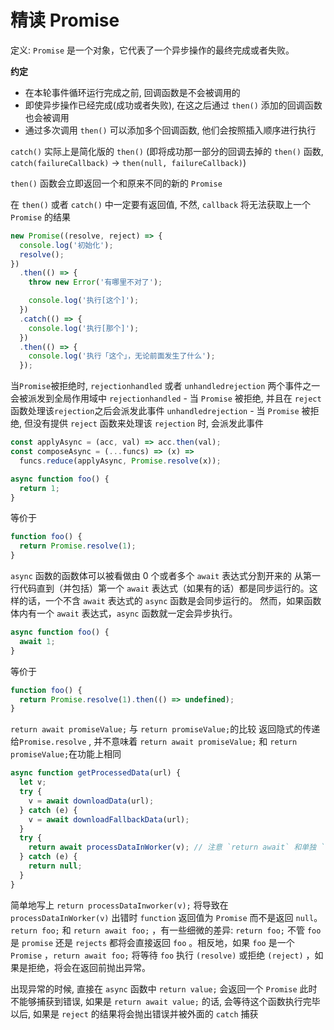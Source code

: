 # 精读 Promise

定义: `Promise` 是一个对象，它代表了一个异步操作的最终完成或者失败。

**约定**

- 在本轮事件循环运行完成之前, 回调函数是不会被调用的
- 即使异步操作已经完成(成功或者失败), 在这之后通过 `then()` 添加的回调函数也会被调用
- 通过多次调用 `then()` 可以添加多个回调函数, 他们会按照插入顺序进行执行

`catch()` 实际上是简化版的 `then()` (即将成功那一部分的回调去掉的 `then()` 函数, `catch(failureCallback)` -> `then(null, failureCallback)`)

`then()` 函数会立即返回一个和原来不同的新的 `Promise`

在 `then()` 或者 `catch()` 中一定要有返回值, 不然, `callback` 将无法获取上一个 `Promise` 的结果

```javascript
new Promise((resolve, reject) => {
  console.log('初始化');
  resolve();
})
  .then(() => {
    throw new Error('有哪里不对了');

    console.log('执行[这个]');
  })
  .catch(() => {
    console.log('执行[那个]');
  })
  .then(() => {
    console.log('执行「这个」，无论前面发生了什么');
  });
```

当`Promise`被拒绝时, `rejectionhandled` 或者 `unhandledrejection` 两个事件之一会被派发到全局作用域中
`rejectionhandled` - 当 `Promise` 被拒绝, 并且在 `reject` 函数处理该`rejection`之后会派发此事件
`unhandledrejection` - 当 `Promise` 被拒绝, 但没有提供 `reject` 函数来处理该 `rejection` 时, 会派发此事件

```javascript
const applyAsync = (acc, val) => acc.then(val);
const composeAsync = (...funcs) => (x) =>
  funcs.reduce(applyAsync, Promise.resolve(x));
```

```javascript
async function foo() {
  return 1;
}
```

等价于

```javascript
function foo() {
  return Promise.resolve(1);
}
```

`async` 函数的函数体可以被看做由 0 个或者多个 `await` 表达式分割开来的
从第一行代码直到（并包括）第一个 `await` 表达式（如果有的话）都是同步运行的。这样的话，一个不含 `await` 表达式的 `async` 函数是会同步运行的。
然而，如果函数体内有一个 `await` 表达式，`async` 函数就一定会异步执行。

```javascript
async function foo() {
  await 1;
}
```

等价于

```javascript
function foo() {
  return Promise.resolve(1).then(() => undefined);
}
```

`return await promiseValue;` 与 `return promiseValue;`的比较
返回隐式的传递给`Promise.resolve` , 并不意味着 `return await promiseValue;` 和 `return promiseValue;`在功能上相同

```javascript
async function getProcessedData(url) {
  let v;
  try {
    v = await downloadData(url);
  } catch (e) {
    v = await downloadFallbackData(url);
  }
  try {
    return await processDataInWorker(v); // 注意 `return await` 和单独 `return` 的比较
  } catch (e) {
    return null;
  }
}
```

简单地写上 `return processDataInworker(v);` 将导致在 `processDataInWorker(v)` 出错时 `function` 返回值为 `Promise` 而不是返回 `null`。`return foo;` 和 `return await foo;` ，有一些细微的差异: `return foo;` 不管 `foo` 是 `promise` 还是 `rejects` 都将会直接返回 `foo` 。相反地，如果 `foo` 是一个 `Promise` ，`return await foo;` 将等待 `foo` 执行 `(resolve)` 或拒绝 `(reject)` ，如果是拒绝，将会在返回前抛出异常。

出现异常的时候, 直接在 `async` 函数中 `return value;` 会返回一个 `Promise` 此时不能够捕获到错误, 如果是 `return await value;` 的话, 会等待这个函数执行完毕以后, 如果是 `reject` 的结果将会抛出错误并被外面的 `catch` 捕获
